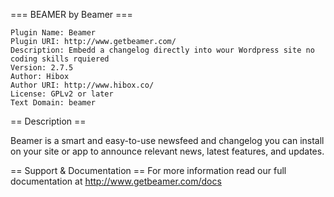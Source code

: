 === BEAMER by Beamer ===

	Plugin Name: Beamer
	Plugin URI: http://www.getbeamer.com/
	Description: Embedd a changelog directly into wour Wordpress site no coding skills rquiered
	Version: 2.7.5
	Author: Hibox
	Author URI: http://www.hibox.co/
	License: GPLv2 or later
	Text Domain: beamer	

== Description ==

Beamer is a smart and easy-to-use newsfeed and changelog you can install on your site or app to announce relevant news, latest features, and updates.

== Support & Documentation == 
For more information read our full documentation at http://www.getbeamer.com/docs